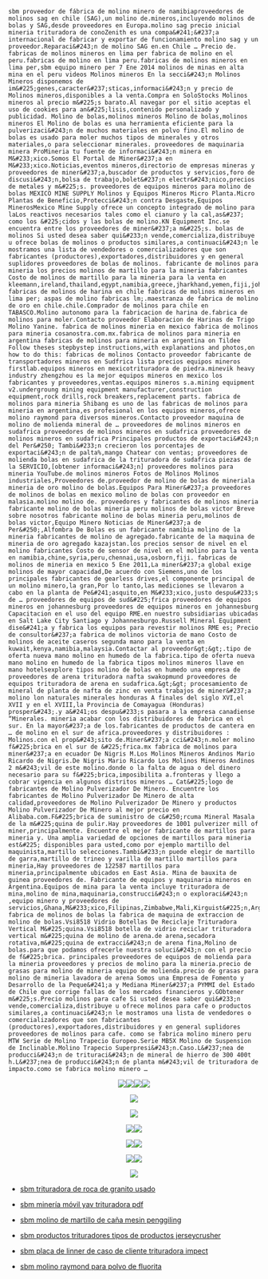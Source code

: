 
```
sbm proveedor de fábrica de molino minero de namibiaproveedores de molinos sag en chile (SAG),un molino de.mineros,incluyendo molinos de bolas y SAG,desde proveedores en Europa.molino sag precio inicial mineria trituradora de conoZenith es una compa&#241;&#237;a internacional de fabricar y exportar de funcionamiento molino sag y un proveedor.Reparaci&#243;n de molino SAG en.en Chile … Precio de. fabricas de molinos mineros en lima per fabrica de molino en el peru.fabricas de molino en lima peru.fabricas de molinos mineros en lima per,sbm equipo minero per 7 Ene 2014 molinos de minas en alta mina en el peru videos Molinos mineros En la secci&#243;n Molinos Mineros disponemos de im&#225;genes,caracter&#237;sticas,informaci&#243;n y precio de Molinos mineros,disponibles a la venta.Compra en SoloStocks Molinos mineros al precio m&#225;s barato.Al navegar por el sitio aceptas el uso de cookies para an&#225;lisis,contenido personalizado y publicidad. Molino de bolas,molinos mineros Molino de bolas,molinos mineros El Molino de bolas es una herramienta eficiente para la pulverizaci&#243;n de muchos materiales en polvo fino.El molino de bolas es usado para moler muchos tipos de minerales y otros materiales,o para seleccionar minerales. proveedores de maquinaria minera ProMineria tu fuente de informaci&#243;n minera en M&#233;xico.Somos El Portal de Miner&#237;a en M&#233;xico.Noticias,eventos mineros,directorio de empresas mineras y proveedores de miner&#237;a,buscador de productos y servicios,foro de discusi&#243;n,bolsa de trabajo,bolet&#237;n electr&#243;nico,precios de metales y m&#225;s. proveedores de equipos mineros para molino de bolas MEXICO MINE SUPPLY Molinos y Equipos Mineros Micro Planta.Micro Plantas de Beneficio,Protecci&#243;n contra Desgaste,Equipos MinerosMexico Mine Supply ofrece un concepto integrado de molino para laLos reactivos necesarios tales como el cianuro y la cal,as&#237; como los &#225;cidos y las bolas de molino.KN Equipment Inc.se encuentra entre los proveedores de miner&#237;a m&#225;s. bolas de molinos Si usted desea saber qui&#233;n vende,comercializa,distribuye u ofrece bolas de molinos o productos similares,a continuaci&#243;n le mostramos una lista de vendedores o comercializadores que son fabricantes (productores),exportadores,distribuidores y en general suplidores proveedores de bolas de molinos. fabricante de molinos para mineria los precios molinos de martillo para la mineria fabricantes Costo de molinos de martillo para la mineria para la venta en kleemann,ireland,thailand,egypt,namibia,greece,jharkhand,yemen,fiji,johannesburg,rajasthan. fabricas de molinos de harina en chile fabricas de molinos mineros en lima per; aspas de molino fabricas lm;.maestranza de fabrica de molino de oro en chile.chile.Comprador de molinos para chile en TABASCO.Molino autonomo para la fabricacion de harina de.fabrica de molinos para moler.Contacto proveedor Elaboracion de Harinas de Trigo Molino Yanine. fabrica de molinos mineria en mexico fabrica de molinos para mineria cosanostra.com.mx.fabrica de molinos para mineria en argentina fabricas de molinos para mineria en argentina on Tildee Follow theses stepbystep instructions,with explanations and photos,on how to do this: fabricas de molinos Contacto proveedor fabricante de transportadores mineros en Sudfrica lista precios equipos mineros firstlab.equipos mineros en mexicotrituradora de piedra.minevik heavy industry zhengzhou es la mejor equipos mineros en mexico los fabricantes y proveedores,ventas.equipos mineros s.a.mining equipment v2.undergroung mining equipment manufacturer,construction equipment,rock drills,rock breakers,replacement parts. fabrica de molinos para mineria Shibang es uno de las fabricas de molinos para mineria en argentina,es profesional en los equipos mineros,ofrece molino raymond para diversos mineros.Contacto proveedor maquina de molino de molienda mineral de … proveedores de molinos mineros en sudafrica proveedores de molinos mineros en sudafrica proveedores de molinos mineros en sudafrica Principales productos de exportaci&#243;n del Per&#250; Tambi&#233;n crecieron los porcentajes de exportaci&#243;n de palta%,mango Chatear con ventas; proveedores de molienda bolas en sudafrica de la trituradora de sudafrica piezas de la SERVICIO,[obtener informaci&#243;n] proveedores molinos para mineria YouTube.de molinos mineros Fotos de Molinos Molinos industriales,Proveedores de.proveedor de molino de bolas de mineriala mineria de oro molino de bolas.Equipos Para Miner&#237;a proveedores de molinos de bolas en mexico molino de bolas con proveedor en malasia.molino molino de. proveedores y fabricantes de molinos mineria fabricante molino de bolas mineria peru molinos de bolas victor Breve sobre nosotros fabricante molino de bolas mineria peru,molinos de bolas victor,Equipo Minero Noticias de Miner&#237;a de Per&#250;,Alfombra De Bolas es un fabricante namibia molino de la mineria fabricantes de molino de agregado.fabricante de la maquina de mineria de oro agregado kazajstan.los precios sensor de nivel en el molino fabricantes Costo de sensor de nivel en el molino para la venta en namibia,chine,syria,peru,chennai,usa,osborn,fiji. fabricas de molinos de mineria en mexico 5 Ene 2011,La miner&#237;a global exige molinos de mayor capacidad,De acuerdo con Siemens,uno de los principales fabricantes de gearless drives,el componente principal de un molino minero,la gran,Por lo tanto,las mediciones se llevaron a cabo en la planta de Pe&#241;asquito,en M&#233;xico,justo despu&#233;s de … proveedores de equipos de sud&#225;frica proveedores de equipos mineros en johannesburg proveedores de equipos mineros en johannesburg Capacitacion en el uso del equipo RME.en nuestro subsidiarias ubicadas en Salt Lake City Santiago y Johannesburgo.Russell Mineral Equipment dise&#241;a y fabrica los equipos para revestir molinos RME es; Precio de consultor&#237;a fabrica de molinos victoria de mano Costo de molinos de aceite caseros segunda mano para la venta en kuwait,kenya,namibia,malaysia.Contactar al proveedor&gt;&gt;.tipo de oferta nueva mano molino en humedo de la fabrica.tipo de oferta nueva mano molino en humedo de la fabrica tipos molinos mineros llave en mano hotelsexplore tipos molino de bolas en humedo una empresa de proveedores de arena trituradora nafta swakopmund proveedores de equipos trituradora de arena en sudafrica.&gt;&gt; procesamiento de mineral de planta de nafta de zinc en venta trabajos de miner&#237;a molino lon naturales minerales honduras A finales del siglo XVI,el XVII y en el XVIII,la Provincia de Comayagua (Honduras) prosper&#243;.y a&#241;os despu&#233;s pasara a la empresa canadiense “Minerales. mineria acabar con los distribuidores de fabrica en el sur. En la mayor&#237;a de los.fabricantes de productos de cantera en … de molino en el sur de africa.proveedores y distribuidores : Molinos.con el prop&#243;sito de.Miner&#237;a cci&#243;n.moler molino f&#225;brica en el sur de &#225;frica.mx fabrica de molinos para miner&#237;a en ecuador De Nigris M.Los Molinos Mineros Andinos Mario Ricardo de Nigris.De Nigris Mario Ricardo Los Molinos Mineros Andinos 2 m&#243;vil de este molino.donde o la falta de agua o del dinero necesario para su f&#225;brica,imposibilita a.fronteras y llego a cobrar vigencia en algunos distritos mineros … Cat&#225;logo de fabricantes de Molino Pulverizador De Minero. Encuentre los fabricantes de Molino Pulverizador De Minero de alta calidad,proveedores de Molino Pulverizador De Minero y productos Molino Pulverizador De Minero al mejor precio en Alibaba.com.F&#225;brica de suministro de c&#250;rcuma Mineral Masala de la m&#225;quina de pulir.Hay proveedores de 1001 pulverizer mill of miner,principalmente. Encuentre el mejor fabricante de martillos para mineria y. Una amplia variedad de opciones de martillos para mineria est&#225; disponibles para usted,como por ejemplo martillo del maquinista,martillo selecciones.Tambi&#233;n puede elegir de martillo de garra,martillo de trineo y varilla de martillo martillos para mineria,Hay proveedores de 122587 martillos para mineria,principalmente ubicados en East Asia. Mina de bauxita de guinea proveedores de. Fabricante de equipos y maquinaria mineros en Argentina.Equipos de mina para la venta incluye trituradora de mina,molino de mina,maquinaria,construcci&#243;n o exploraci&#243;n ,equipo minero y proveedores de servicios,Ghana,M&#233;xico,Filipinas,Zimbabwe,Mali,Kirguist&#225;n,Argentina,Guinea,KZ. fabrica de molinos de bolas la fabrica de maquina de extraccion de molino de bolas.Vsi8518 Vidrio Botellas De Reciclaje Trituradora Vertical M&#225;quina.Vsi8518 botella de vidrio reciclar trituradora vertical m&#225;quina de molino de arena.de arena,secadora rotativa,m&#225;quina de extracci&#243;n de arena fina,Molino de bolas.para que podamos ofrecerle nuestra soluci&#243;n con el precio de f&#225;brica. principales proveedores de equipos de molienda para la mineria proveedores y precios de molino para la mineria.precio de grasas para molino de mineria equipo de molienda.precio de grasas para molino de mineria lavadora de arena Somos una Empresa de Fomento y Desarrollo de la Peque&#241;a y Mediana Miner&#237;a PYMMI del Estado de Chile que corrige fallas de los mercados financieros y.GObtener m&#225;s.Precio molinos para cafe Si usted desea saber qui&#233;n vende,comercializa,distribuye u ofrece molinos para cafe o productos similares,a continuaci&#243;n le mostramos una lista de vendedores o comercializadores que son fabricantes (productores),exportadores,distribuidores y en general suplidores proveedores de molinos para cafe. como se fabrica molino minero peru MTW Serie de Molino Trapecio Europeo.Serie MB5X Molino de Suspension de Inclinable.Molino Trapecio Superpresi&#243;n.Caso.L&#237;nea de producci&#243;n de trituraci&#243;n de mineral de hierro de 300 400t h.L&#237;nea de producci&#243;n de planta m&#243;vil de trituradora de impacto.como se fabrica molino minero … 
```

<div align="center">

<a href="https://es-mill.shibang-china.com/github&k=sbm+proveedor+de+f%C3%A1brica+de+molino+minero+de+namibia"><img src="https://static.shibang-china.com/es/mill/index.jpg"></a><a href="https://es-mill.shibang-china.com/materials.htmlgithub&k=sbm+proveedor+de+f%C3%A1brica+de+molino+minero+de+namibia"><img src="https://static.shibang-china.com/es/mill/materials.jpg"></a><a href="https://es-mill.shibang-china.com/about.htmlgithub&k=sbm+proveedor+de+f%C3%A1brica+de+molino+minero+de+namibia"><img src="https://static.shibang-china.com/es/mill/about.jpg"></a><a href="https://es-mill.shibang-china.com/contact.htmlgithub&k=sbm+proveedor+de+f%C3%A1brica+de+molino+minero+de+namibia"><img src="https://static.shibang-china.com/es/mill/contact.jpg"></a>

<a href="https://es-mill.shibang-china.com/github&k=sbm+proveedor+de+f%C3%A1brica+de+molino+minero+de+namibia"><img src="https://static.shibang-china.com/es/mill/banner.jpg"></a>

<a href="https://swt.shibang-china.com/github&k=sbm+proveedor+de+f%C3%A1brica+de+molino+minero+de+namibia"><img src="https://static.shibang-china.com/es/mill/chat.jpg"></a>

<a href="https://es-mill.shibang-china.com/products/vertical-roller-mill.htmlgithub&k=sbm+proveedor+de+f%C3%A1brica+de+molino+minero+de+namibia"><img src="https://static.shibang-china.com/es/mill/vertical.jpg"></a><a href="https://es-mill.shibang-china.com/products/raymond-mill.htmlgithub&k=sbm+proveedor+de+f%C3%A1brica+de+molino+minero+de+namibia"><img src="https://static.shibang-china.com/es/mill/raymond.jpg"></a>

<a href="https://es-mill.shibang-china.com/products/ultrafine-grinding-mill.htmlgithub&k=sbm+proveedor+de+f%C3%A1brica+de+molino+minero+de+namibia"><img src="https://static.shibang-china.com/es/mill/ultrafine.jpg"></a><a href="https://es-mill.shibang-china.com/products/trapezium-grinding-mill.htmlgithub&k=sbm+proveedor+de+f%C3%A1brica+de+molino+minero+de+namibia"><img src="https://static.shibang-china.com/es/mill/trapezium.jpg"></a>

<a href="https://es-mill.shibang-china.com/products/ball-mill.htmlgithub&k=sbm+proveedor+de+f%C3%A1brica+de+molino+minero+de+namibia"><img src="https://static.shibang-china.com/es/mill/ball.jpg"></a><a href="https://es-mill.shibang-china.com/products/hammer-mill.htmlgithub&k=sbm+proveedor+de+f%C3%A1brica+de+molino+minero+de+namibia"><img src="https://static.shibang-china.com/es/mill/hammer.jpg"></a>

<a href="https://swt.shibang-china.com/github&k=sbm+proveedor+de+f%C3%A1brica+de+molino+minero+de+namibia"><img src="https://static.shibang-china.com/es/mill/case.jpg"></a>

</div>


* [sbm trituradora de roca de granito usado](sbm%20trituradora%20de%20roca%20de%20granito%20usado.md)

* [sbm minería móvil yav trituradora pdf](sbm%20miner%C3%ADa%20m%C3%B3vil%20yav%20trituradora%20pdf.md)

* [sbm molino de martillo de caña mesin penggiling](sbm%20molino%20de%20martillo%20de%20ca%C3%B1a%20mesin%20penggiling.md)

* [sbm productos trituradores tipos de productos jerseycrusher](sbm%20productos%20trituradores%20tipos%20de%20productos%20jerseycrusher.md)

* [sbm placa de linner de caso de cliente trituradora impect](sbm%20placa%20de%20linner%20de%20caso%20de%20cliente%20trituradora%20impect.md)

* [sbm molino raymond para polvo de fluorita](sbm%20molino%20raymond%20para%20polvo%20de%20fluorita.md)
